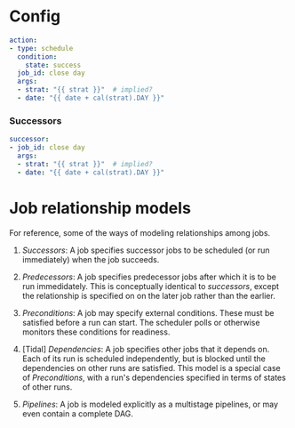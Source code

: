 # Config

```yaml
action:
- type: schedule
  condition:
    state: success
  job_id: close day
  args:
  - strat: "{{ strat }}"  # implied?
  - date: "{{ date + cal(strat).DAY }}"
```


### Successors

```yaml
successor:
- job_id: close day
  args:
  - strat: "{{ strat }}"  # implied?
  - date: "{{ date + cal(strat).DAY }}"
```


# Job relationship models

For reference, some of the ways of modeling relationships among jobs.

1. _Successors_: A job specifies successor jobs to be scheduled (or run
   immediately) when the job succeeds.
   
1. _Predecessors_: A job specifies predecessor jobs after which it is to be run
   immedidately.  This is conceptually identical to _successors_, except the
   relationship is specified on on the later job rather than the earlier.  
   
1. _Preconditions_: A job may specify external conditions.  These must be
   satisfied before a run can start.  The scheduler polls or otherwise monitors
   these conditions for readiness.

1. [Tidal] _Dependencies_: A job specifies other jobs that it depends on.  Each
   of its run is scheduled independently, but is blocked until the dependencies
   on other runs are satisfied.  This model is a special case of
   _Preconditions_, with a run's dependencies specified in terms of states of
   other runs.

1. _Pipelines_: A job is modeled explicitly as a multistage pipelines, or may
   even contain a complete DAG.

